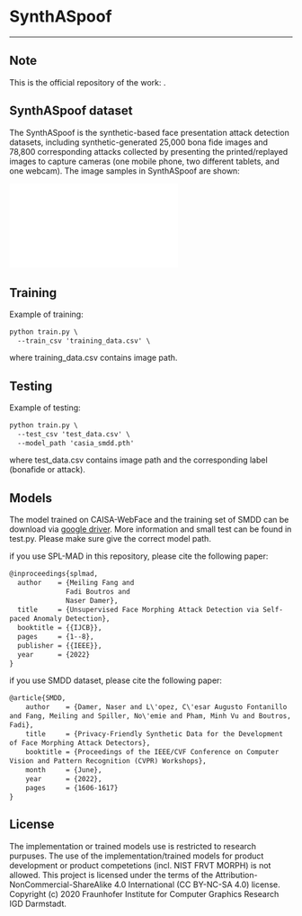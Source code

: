 # SynthASpoof
---
## Note
This is the official repository of the work: .

## SynthASpoof dataset
The SynthASpoof is the synthetic-based face presentation attack detection datasets, including synthetic-generated 25,000 bona fide images and 78,800 corresponding attacks collected by presenting the printed/replayed images to capture cameras (one mobile phone, two different tablets, and one webcam).
The image samples in SynthASpoof are shown:

![grafik](figures/SynPAD_samples.pdf)

## Training
Example of training:
```
python train.py \
  --train_csv 'training_data.csv' \
```
where training_data.csv contains image path.
## Testing
Example of testing:
```
python train.py \
  --test_csv 'test_data.csv' \
  --model_path 'casia_smdd.pth'
```
where test_data.csv contains image path and the corresponding label (bonafide or attack).

## Models
The model trained on CAISA-WebFace and the training set of SMDD can be download via [google driver](https://drive.google.com/file/d/1kFLp1dWp_sBwC-l-RTVo-LRitKSYxbyv/view?usp=sharing).
More information and small test can be found in test.py. Please make sure give the correct model path.

if you use SPL-MAD in this repository, please cite the following paper:
```
@inproceedings{splmad,
  author    = {Meiling Fang and
              Fadi Boutros and
              Naser Damer},
  title     = {Unsupervised Face Morphing Attack Detection via Self-paced Anomaly Detection},
  booktitle = {{IJCB}},
  pages     = {1--8},
  publisher = {{IEEE}},
  year      = {2022}
}
```
if you use SMDD dataset, please cite the following paper:
```
@article{SMDD,
    author    = {Damer, Naser and L\'opez, C\'esar Augusto Fontanillo and Fang, Meiling and Spiller, No\'emie and Pham, Minh Vu and Boutros, Fadi},
    title     = {Privacy-Friendly Synthetic Data for the Development of Face Morphing Attack Detectors},
    booktitle = {Proceedings of the IEEE/CVF Conference on Computer Vision and Pattern Recognition (CVPR) Workshops},
    month     = {June},
    year      = {2022},
    pages     = {1606-1617}
}
```


## License
The implementation or trained models use is restricted to research purpuses. The use of the implementation/trained models for product development or product competetions (incl. NIST FRVT MORPH) is not allowed. This project is licensed under the terms of the Attribution-NonCommercial-ShareAlike 4.0 International (CC BY-NC-SA 4.0) license. Copyright (c) 2020 Fraunhofer Institute for Computer Graphics Research IGD Darmstadt.
